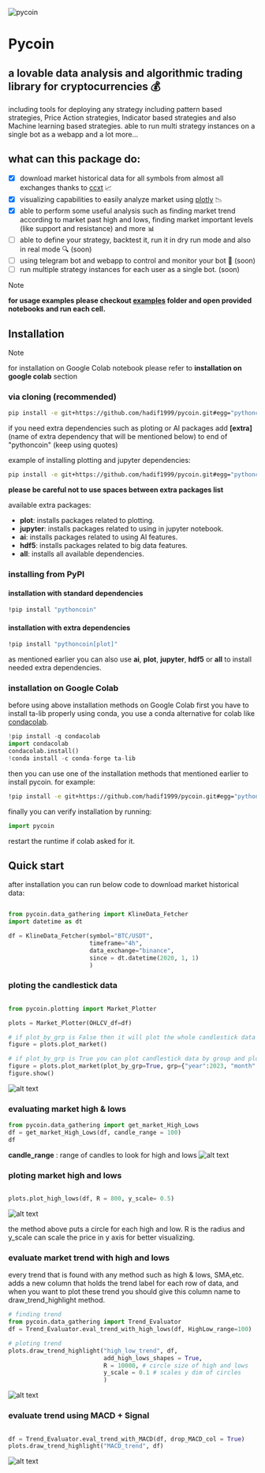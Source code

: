 ![pycoin](https://github.com/hadif1999/pycoin/blob/master/pics/pycoin_logo_raw_nobg.png?raw=true)
# Pycoin

## a lovable data analysis and algorithmic trading library for cryptocurrencies :moneybag:
including tools for deploying any strategy including pattern based strategies,
Price Action strategies, Indicator based strategies and also Machine learning based strategies. 
able to run multi strategy instances on a single bot as a webapp and a lot more...
## what can this package do:
- [x] download market historical data for all symbols from almost all exchanges thanks to [ccxt](https://github.com/ccxt/ccxt) :chart_with_upwards_trend: 
- [x] visualizing capabilities to easily analyze market using [plotly](https://github.com/plotly/plotly.py) :chart_with_downwards_trend:
- [x] able to perform some useful analysis such as finding market trend according to market past high and lows, finding market important levels (like support and resistance) and more :bar_chart:
- [ ] able to define your strategy, backtest it, run it in dry run mode and also in real mode :mag: (soon)
- [ ] using telegram bot and webapp to control and monitor your bot :robot: (soon)  
- [ ] run multiple strategy instances for each user as a single bot. (soon) 

>[!NOTE]
>**for usage examples please checkout [examples](https://github.com/hadif1999/pycoin/tree/master/examples) folder and open provided notebooks and run each cell.**

## Installation

>[!NOTE]
> for installation on Google Colab notebook please refer to **installation on google colab** section 

### via cloning (recommended)
```bash
pip install -e git+https://github.com/hadif1999/pycoin.git#egg="pythoncoin" 
```
if you need extra dependencies such as ploting or AI packages add **[extra]**(name of extra dependency that will be mentioned below) to end of "pythoncoin" (keep using quotes)

example of installing plotting and jupyter dependencies:
```bash
pip install -e git+https://github.com/hadif1999/pycoin.git#egg="pythoncoin[jupyter,plot]" 
```
**please be careful not to use spaces between extra packages list**

available extra packages:
- **plot**: installs packages related to plotting.
- **jupyter**: installs packages related to using in jupyter notebook.
- **ai**: installs packages related to using AI features.
- **hdf5**: installs packages related to big data features.
- **all**: installs all available dependencies.

### installing from PyPI
#### installation with standard dependencies
```bash
!pip install "pythoncoin"
```
#### installation with extra dependencies
```bash 
!pip install "pythoncoin[plot]"
```
as mentioned earlier you can also use **ai**, **plot**, **jupyter**, **hdf5** or **all** to install needed extra dependencies.

### installation on Google Colab 
before using above installation methods on Google Colab first you have to install ta-lib
properly using conda, you use a conda alternative for colab like [condacolab](https://github.com/conda-incubator/condacolab).
```python
!pip install -q condacolab
import condacolab
condacolab.install()
!conda install -c conda-forge ta-lib
```
then you can use one of the installation methods that mentioned earlier to install pycoin.
for example:
```bash
!pip install -e git+https://github.com/hadif1999/pycoin.git#egg="pythoncoin[plot]" 
```
finally you can verify installation by running: 
```python
import pycoin
``` 
restart the runtime if colab asked for it.

## Quick start

after installation you can run below code to download market historical data:

```python 

from pycoin.data_gathering import KlineData_Fetcher
import datetime as dt

df = KlineData_Fetcher(symbol="BTC/USDT", 
                       timeframe="4h", 
                       data_exchange="binance",
                       since = dt.datetime(2020, 1, 1)
                       )

```

### ploting the candlestick data
```python

from pycoin.plotting import Market_Plotter

plots = Market_Plotter(OHLCV_df=df)

# if plot_by_grp is False then it will plot the whole candlestick data
figure = plots.plot_market()

# if plot_by_grp is True you can plot candlestick data by group and plot a specific year, month,etc.
figure = plots.plot_market(plot_by_grp=True, grp={"year":2023, "month":2})
figure.show()
```

![alt text](https://github.com/hadif1999/pycoin/blob/master/pics/btc_h4_2023.2_candlestick.png?raw=true)

### evaluating market high & lows
```python
from pycoin.data_gathering import get_market_High_Lows
df = get_market_High_Lows(df, candle_range = 100)
df                                                     
```
**candle_range** : range of candles to look for high and lows 
![alt text](https://github.com/hadif1999/pycoin/blob/master/pics/HighLow_df.png?raw=true)

### ploting market high and lows
```python

plots.plot_high_lows(df, R = 800, y_scale= 0.5)

```
![alt text](https://github.com/hadif1999/pycoin/blob/master/pics/btc_h4_HighLows_2020:2024.png?raw=true)

the method above puts a circle for each high and low. 
R is the radius and y_scale can scale the price in y axis for better visualizing.

### evaluate market trend with high and lows
every trend that is found with any method such as high & lows, SMA,etc. adds a new column that holds the trend label for each row of data, and when you want to plot these trend you should give this column name to draw_trend_highlight method.

```python
# finding trend 
from pycoin.data_gathering import Trend_Evaluator
df = Trend_Evaluator.eval_trend_with_high_lows(df, HighLow_range=100)

# ploting trend
plots.draw_trend_highlight("high_low_trend", df, 
                           add_high_lows_shapes = True,
                           R = 10000, # circle size of high and lows 
                           y_scale = 0.1 # scales y dim of circles 
                           )

```
![alt text](https://github.com/hadif1999/pycoin/blob/master/pics/btc_h4_2020:2023_trend.png?raw=true)
### evaluate trend using MACD + Signal
```python

df = Trend_Evaluator.eval_trend_with_MACD(df, drop_MACD_col = True)
plots.draw_trend_highlight("MACD_trend", df)

```
![alt text](https://github.com/hadif1999/pycoin/blob/master/pics/btc_h4_2020:2023_MACD_trend.png?raw=true)







